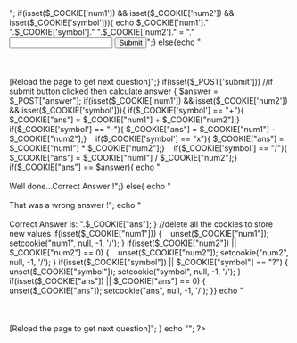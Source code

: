 <?php
$num1 = rand(1, 10); //random number between 1 to 10
$num2 = rand(1, 10); //random number between 1 to 10
$a = array("+","-","x","/"); //maths operands
$operand = array_rand($a,1); //randomly select any one opernad
$symbol = $a[$operand];
if(!isset($_COOKIE['num1']) && !isset($_COOKIE['num2']) && !isset($_COOKIE['symbol']) && !isset($_COOKIE['ans'])){
   setcookie("num1", $num1, time() + (86400 * 30), "/");
setcookie("num2", $num2, time() + (86400 * 30), "/");
setcookie("symbol", $symbol, time() + (86400 * 30), "/");
setcookie("ans", 0, time() + (86400 * 30), "/");
}
//display form
echo "<form action='' method='post'>";
if(isset($_COOKIE['num1']) && isset($_COOKIE['num2']) && isset($_COOKIE['symbol'])){
echo $_COOKIE['num1']." ".$_COOKIE['symbol']." ".$_COOKIE['num2']." = "."<input type='text' name='answer'> <input type='submit' name='submit'>";}
else{echo "<br/><br/><br/><br/>[Reload the page to get next question]";}
if(isset($_POST['submit'])) //if submit button clicked then calculate answer
{
$answer = $_POST["answer"];
if(isset($_COOKIE['num1']) && isset($_COOKIE['num2']) && isset($_COOKIE['symbol'])){
if($_COOKIE['symbol'] == "+"){
$_COOKIE["ans"] = $_COOKIE["num1"] + $_COOKIE["num2"];}
if($_COOKIE['symbol'] == "-"){
$_COOKIE["ans"] = $_COOKIE["num1"] - $_COOKIE["num2"];}
  
if($_COOKIE['symbol'] == "x"){
$_COOKIE["ans"] = $_COOKIE["num1"] * $_COOKIE["num2"];}
  
if($_COOKIE['symbol'] == "/"){
$_COOKIE["ans"] = $_COOKIE["num1"] / $_COOKIE["num2"];}
if($_COOKIE["ans"] == $answer){
echo "<br/><br/>Well done...Correct Answer !";}
else{
echo "<br/><br/>That was a wrong answer !";
echo "<br/><br/>Correct Answer is: ".$_COOKIE["ans"];
}
//delete all the cookies to store new values
if(isset($_COOKIE["num1"])) {
   unset($_COOKIE["num1"]); setcookie("num1", null, -1, '/');
}
if(isset($_COOKIE["num2"]) || $_COOKIE["num2"] == 0) {
   unset($_COOKIE["num2"]); setcookie("num2", null, -1, '/');
}
if(isset($_COOKIE["symbol"]) || $_COOKIE["symbol"] == "?") {
unset($_COOKIE["symbol"]); setcookie("symbol", null, -1, '/');
}
if(isset($_COOKIE["ans"]) || $_COOKIE["ans"] == 0) {
unset($_COOKIE["ans"]); setcookie("ans", null, -1, '/');
}}
echo "<br/><br/><br/><br/>[Reload the page to get next question]";
}
echo "</form>";
?>
